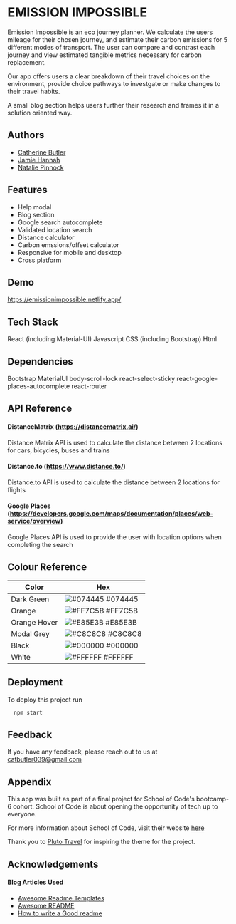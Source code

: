 
# EMISSION IMPOSSIBLE

Emission Impossible is an eco journey planner. We calculate the users mileage for their chosen journey, and estimate their carbon emissions for 5 different modes of transport.
The user can compare and contrast each journey and view estimated tangible metrics necessary for carbon replacement. 

Our app offers users a clear breakdown of their travel choices on the environment, provide choice pathways to investgate or make changes to their travel habits.

A small blog section helps users further their research and frames it in a solution oriented way. 


## Authors

- [Catherine Butler](https://github.com/catherine-butler)
- [Jamie Hannah](https://github.com/JHannah30)
- [Natalie Pinnock](https://github.com/natpinnock)

  
## Features

- Help modal
- Blog section
- Google search autocomplete
- Validated location search
- Distance calculator
- Carbon emssions/offset calculator
- Responsive for mobile and desktop
- Cross platform

  
## Demo

https://emissionimpossible.netlify.app/

  
## Tech Stack

React (including Material-UI)
Javascript
CSS (including Bootstrap)
Html

## Dependencies

Bootstrap
MaterialUI
body-scroll-lock
react-select-sticky
react-google-places-autocomplete
react-router
  
## API Reference

#### DistanceMatrix (https://distancematrix.ai/)

Distance Matrix API is used to calculate the distance between 2 locations for cars, bicycles, buses and trains

#### Distance.to (https://www.distance.to/)

Distance.to API is used to calculate the distance between 2 locations for flights

#### Google Places (https://developers.google.com/maps/documentation/places/web-service/overview)

Google Places API is used to provide the user with location options when completing the search

## Colour Reference
| Color             | Hex                                                                |
| ----------------- | ------------------------------------------------------------------ |
| Dark Green  	| ![#074445](https://via.placeholder.com/10/074445?text=+) #074445|
| Orange 	| ![#FF7C5B](https://via.placeholder.com/10/FF7C5B?text=+) #FF7C5B|
| Orange Hover 	| ![#E85E3B](https://via.placeholder.com/10/E85E3B?text=+) #E85E3B|
| Modal Grey	| ![#C8C8C8](https://via.placeholder.com/10/C8C8C8?text=+) #C8C8C8|
| Black		| ![#000000](https://via.placeholder.com/10/000000?text=+) #000000|
| White		| ![#FFFFFF](https://via.placeholder.com/10/FFFFFF?text=+) #FFFFFF|


## Deployment

To deploy this project run

```bash
  npm start
```

  
## Feedback

If you have any feedback, please reach out to us at catbutler039@gmail.com

  
## Appendix

This app was built as part of a final project for School of Code's bootcamp-6 cohort. School of Code is about opening the opportunity of tech up to everyone.

For more information about School of Code, visit their website [here](https://www.schoolofcode.co.uk/)

Thank you to [Pluto Travel](https://pluto.travel/) for inspiring the theme for the project. 

  
## Acknowledgements

 #### Blog Articles Used
 - [Awesome Readme Templates](https://awesomeopensource.com/project/elangosundar/awesome-README-templates)
 - [Awesome README](https://github.com/matiassingers/awesome-readme)
 - [How to write a Good readme](https://bulldogjob.com/news/449-how-to-write-a-good-readme-for-your-github-project)

  	
